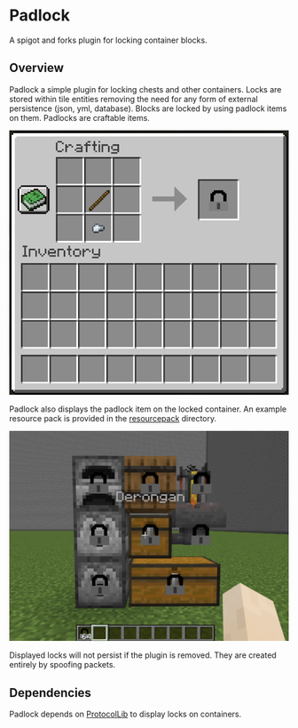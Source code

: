 # Padlock

A spigot and forks plugin for locking container blocks.

## Overview

Padlock a simple plugin for locking chests and other containers. Locks are stored within tile
entities removing the need for any form of external persistence (json, yml, database). Blocks are
locked by using padlock items on them. Padlocks are craftable items.

![locked containers](docs/craft.png)

Padlock also displays the padlock item on the locked container. An example resource pack is provided
in the [resourcepack](resourcepack) directory.

![locked containers](docs/locked_containers.png)

Displayed locks will not persist if the plugin is removed. They are created entirely by spoofing
packets.

## Dependencies

Padlock depends on [ProtocolLib](https://github.com/dmulloy2/ProtocolLib) to display locks on
containers.